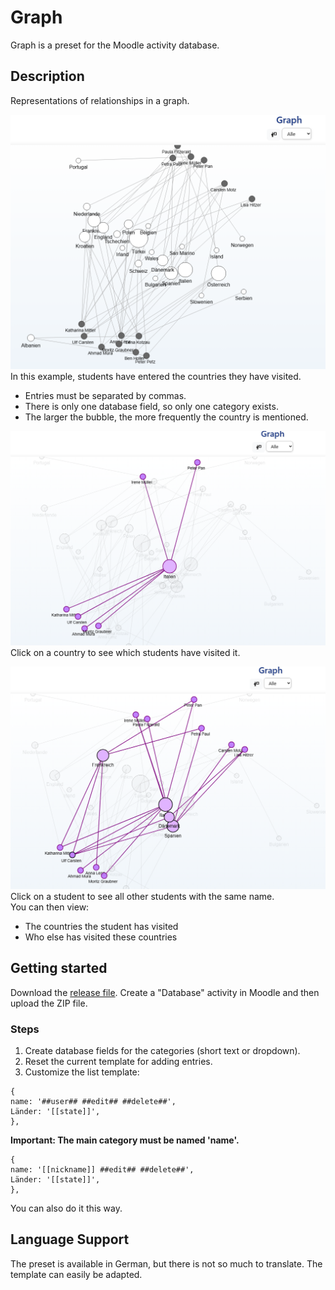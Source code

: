 # Graph

Graph is a preset for the Moodle activity database.

## Description

Representations of relationships in a graph.

![List view of countries visited](./screenshots/listenansicht.png)
In this example, students have entered the countries they have visited.  
- Entries must be separated by commas.  
- There is only one database field, so only one category exists.  
- The larger the bubble, the more frequently the country is mentioned.  

![Country detail view](./screenshots/listenansicht2.png)
Click on a country to see which students have visited it.

![Student detail view](./screenshots/listenansicht3.png)
Click on a student to see all other students with the same name.  
You can then view:  
- The countries the student has visited  
- Who else has visited these countries

## Getting started

Download the [release file](https://github.com/fdagner/graph__moodle-database-preset/releases). 
Create a "Database" activity in Moodle and then upload the ZIP file.

### Steps

1. Create database fields for the categories (short text or dropdown).
2. Reset the current template for adding entries.
3. Customize the list template:

```
{
name: '##user## ##edit## ##delete##',
Länder: '[[state]]',
},
```
<b>Important: The main category must be named 'name'.</b>

```
{
name: '[[nickname]] ##edit## ##delete##',
Länder: '[[state]]',
},
```
You can also do it this way.

## Language Support

The preset is available in German, but there is not so much to translate. The template can easily be adapted.

